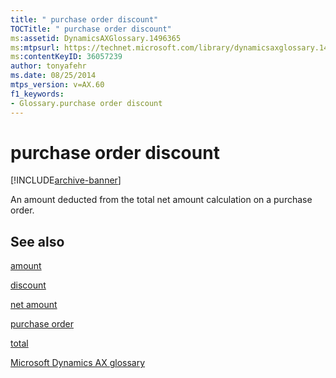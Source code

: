 ```yaml
---
title: " purchase order discount"
TOCTitle: " purchase order discount"
ms:assetid: DynamicsAXGlossary.1496365
ms:mtpsurl: https://technet.microsoft.com/library/dynamicsaxglossary.1496365(v=AX.60)
ms:contentKeyID: 36057239
author: tonyafehr
ms.date: 08/25/2014
mtps_version: v=AX.60
f1_keywords:
- Glossary.purchase order discount
---
```


# purchase order discount


[!INCLUDE[archive-banner](includes/archive-banner.md)]

An amount deducted from the total net amount calculation on a purchase order.

## See also

[amount](amount.md)

[discount](discount.md)

[net amount](net-amount.md)

[purchase order](purchase-order.md)

[total](total.md)

[Microsoft Dynamics AX glossary](glossary/microsoft-dynamics-ax-glossary.md)

  


